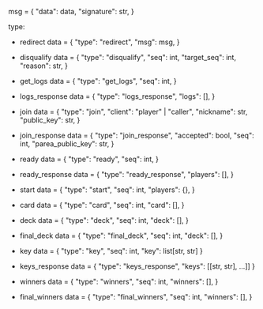 
msg = {
    "data": data,
    "signature": str,
}

type:

- redirect
    data = {
        "type": "redirect",
        "msg": msg,
    }

- disqualify
    data = {
        "type": "disqualify",
        "seq": int,
        "target_seq": int,
        "reason": str,
    }

- get_logs
    data = {
        "type": "get_logs",
        "seq": int,
    }

- logs_response
    data = {
        "type": "logs_response",
        "logs": [],
    }


- join 
    data = { 
        "type": "join",
        "client": "player" | "caller",
        "nickname": str,
        "public_key": str,
    }

- join_response
    data = { 
        "type": "join_response",
        "accepted": bool,
        "seq": int,
        "parea_public_key": str,
    }

- ready
    data = {
        "type": "ready",
        "seq": int,
    }

- ready_response
    data = {
        "type": "ready_response",
        "players": [],
    }

- start
    data = {
        "type": "start",
        "seq": int,
        "players": {},
    }

- card
    data = {
        "type": "card",
        "seq": int,
        "card": [],
    }

- deck
    data = {
        "type": "deck",
        "seq": int,
        "deck": [],
    }
    

- final_deck
    data = {
        "type": "final_deck",
        "seq": int,
        "deck": [],
    }

- key
    data = {
        "type": "key",
        "seq": int,
        "key": list[str, str]
    }

- keys_response
    data = {
        "type": "keys_response",
        "keys": [[str, str], ...]]
    }

- winners
    data = {
        "type": "winners",
        "seq": int,
        "winners": [],
    }

- final_winners
    data = {
        "type": "final_winners",
        "seq": int,
        "winners": [],
    }
